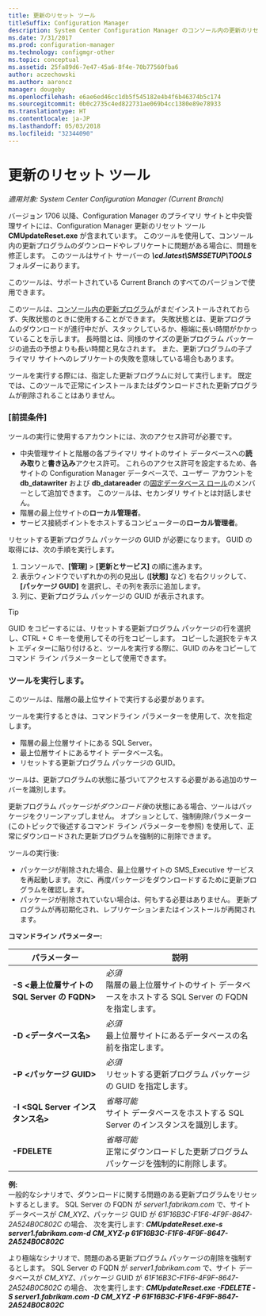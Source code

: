 ```yaml
---
title: 更新のリセット ツール
titleSuffix: Configuration Manager
description: System Center Configuration Manager のコンソール内の更新のリセット ツールを使用します。
ms.date: 7/31/2017
ms.prod: configuration-manager
ms.technology: configmgr-other
ms.topic: conceptual
ms.assetid: 25fa89d6-7e47-45a6-8f4e-70b77560fba6
author: aczechowski
ms.author: aaroncz
manager: dougeby
ms.openlocfilehash: e6ae6ed46cc1db5f545182e4b4f6b46374b5c174
ms.sourcegitcommit: 0b0c2735c4ed822731ae069b4cc1380e89e78933
ms.translationtype: HT
ms.contentlocale: ja-JP
ms.lasthandoff: 05/03/2018
ms.locfileid: "32344090"
---
```

# <a name="update-reset-tool"></a>更新のリセット ツール

*適用対象: System Center Configuration Manager (Current Branch)*  


バージョン 1706 以降、Configuration Manager のプライマリ サイトと中央管理サイトには、Configuration Manager 更新のリセット ツール **CMUpdateReset.exe** が含まれています。 このツールを使用して、コンソール内の更新プログラムのダウンロードやレプリケートに問題がある場合に、問題を修正します。 このツールはサイト サーバーの ***\cd.latest\SMSSETUP\TOOLS*** フォルダーにあります。

このツールは、サポートされている Current Branch のすべてのバージョンで使用できます。

このツールは、[コンソール内の更新プログラム](/sccm/core/servers/manage/install-in-console-updates)がまだインストールされておらず、失敗状態のときに使用することができます。 失敗状態とは、更新プログラムのダウンロードが進行中だが、スタックしているか、極端に長い時間がかかっていることを示します。 長時間とは、同様のサイズの更新プログラム パッケージの過去の予想よりも長い時間と見なされます。 また、更新プログラムの子プライマリ サイトへのレプリケートの失敗を意味している場合もあります。  

ツールを実行する際には、指定した更新プログラムに対して実行します。 既定では、このツールで正常にインストールまたはダウンロードされた更新プログラムが削除されることはありません。  

### <a name="prerequisites"></a>[前提条件]
ツールの実行に使用するアカウントには、次のアクセス許可が必要です。
-   中央管理サイトと階層の各プライマリ サイトのサイト データベースへの**読み取り**と**書き込み**アクセス許可。 これらのアクセス許可を設定するため、各サイトの Configuration Manager データベースで、ユーザー アカウントを **db_datawriter** および **db_datareader** の[固定データベース ロール](/sql/relational-databases/security/authentication-access/database-level-roles#fixed-database-roles)のメンバーとして追加できます。 このツールは、セカンダリ サイトとは対話しません。
-   階層の最上位サイトの**ローカル管理者**。
-   サービス接続ポイントをホストするコンピューターの**ローカル管理者**。

リセットする更新プログラム パッケージの GUID が必要になります。 GUID の取得には、次の手順を実行します。
  1.   コンソールで、**[管理]** > **[更新とサービス]** の順に進みます。
  2.   表示ウィンドウでいずれかの列の見出し (**[状態]** など) を右クリックして、**[パッケージ GUID]** を選択し、その列を表示に追加します。
  3.   列に、更新プログラム パッケージの GUID が表示されます。

> [!TIP]  
> GUID をコピーするには、リセットする更新プログラム パッケージの行を選択し、CTRL + C キーを使用してその行をコピーします。 コピーした選択をテキスト エディターに貼り付けると、ツールを実行する際に、GUID のみをコピーしてコマンド ライン パラメーターとして使用できます。

### <a name="run-the-tool"></a>ツールを実行します。    
このツールは、階層の最上位サイトで実行する必要があります。

ツールを実行するときは、コマンドライン パラメーターを使用して、次を指定します。
  -   階層の最上位層サイトにある SQL Server。
  -   最上位層サイトにあるサイト データベース名。
  -   リセットする更新プログラム パッケージの GUID。

ツールは、更新プログラムの状態に基づいてアクセスする必要がある追加のサーバーを識別します。   

更新プログラム パッケージが*ダウンロード後*の状態にある場合、ツールはパッケージをクリーンアップしません。 オプションとして、強制削除パラメーター (このトピックで後述するコマンド ライン パラメーターを参照) を使用して、正常にダウンロードされた更新プログラムを強制的に削除できます。

ツールの実行後:
-   パッケージが削除された場合、最上位層サイトの SMS_Executive サービスを再起動します。 次に、再度パッケージをダウンロードするために更新プログラムを確認します。
-   パッケージが削除されていない場合は、何もする必要はありません。 更新プログラムが再初期化され、レプリケーションまたはインストールが再開されます。

**コマンドライン パラメーター:**  

| パラメーター        |説明                 |  
|------------------|----------------------------|  
|**-S &lt;最上位層サイトの SQL Server の FQDN>** | *必須* <br> 階層の最上位層サイトのサイト データベースをホストする SQL Server の FQDN を指定します。    |  
| **-D &lt;データベース名>**                        | *必須* <br> 最上位層サイトにあるデータベースの名前を指定します。  |  
| **-P &lt;パッケージ GUID>**                         | *必須* <br> リセットする更新プログラム パッケージの GUID を指定します。   |  
| **-I &lt;SQL Server インスタンス名>**             | *省略可能* <br> サイト データベースをホストする SQL Server のインスタンスを識別します。 |
| **-FDELETE**                              | *省略可能* <br> 正常にダウンロードした更新プログラム パッケージを強制的に削除します。 |  
 **例:**  
 一般的なシナリオで、ダウンロードに関する問題のある更新プログラムをリセットするとします。 SQL Server の FQDN が *server1.fabrikam.com* で、サイト データベースが *CM_XYZ*、パッケージ GUID が *61F16B3C-F1F6-4F9F-8647-2A524B0C802C* の場合、  次を実行します: ***CMUpdateReset.exe-s server1.fabrikam.com-d CM_XYZ-p 61F16B3C-F1F6-4F9F-8647-2A524B0C802C***

 より極端なシナリオで、問題のある更新プログラム パッケージの削除を強制するとします。 SQL Server の FQDN が *server1.fabrikam.com* で、サイト データベースが *CM_XYZ*、パッケージ GUID が *61F16B3C-F1F6-4F9F-8647-2A524B0C802C* の場合、  次を実行します: ***CMUpdateReset.exe  -FDELETE -S server1.fabrikam.com -D CM_XYZ -P 61F16B3C-F1F6-4F9F-8647-2A524B0C802C***
